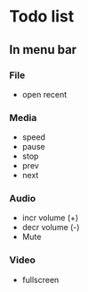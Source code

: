 # Todo list

## In menu bar
### File
- open recent

### Media
- speed
- pause
- stop
- prev
- next

### Audio
- incr volume (+)
- decr volume (-)
- Mute

### Video
- fullscreen
